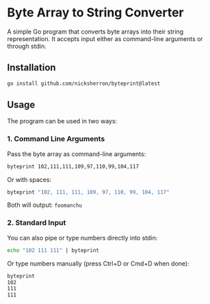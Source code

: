 # Byte Array to String Converter

A simple Go program that converts byte arrays into their string representation. It accepts input either as command-line arguments or through stdin.

## Installation

```bash
go install github.com/nicksherron/byteprint@latest
```

## Usage

The program can be used in two ways:

### 1. Command Line Arguments

Pass the byte array as command-line arguments:

```bash
byteprint 102,111,111,109,97,110,99,104,117
```

Or with spaces:

```bash
byteprint "102, 111, 111, 109, 97, 110, 99, 104, 117"
```

Both will output: `foomanchu`

### 2. Standard Input

You can also pipe or type numbers directly into stdin:

```bash
echo "102 111 111" | byteprint
```

Or type numbers manually (press Ctrl+D or Cmd+D when done):
```bash
byteprint
102
111
111
```
